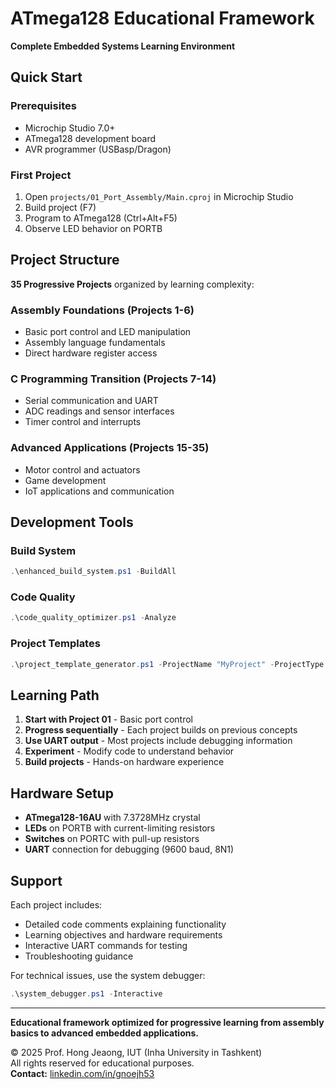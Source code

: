 # ATmega128 Educational Framework

**Complete Embedded Systems Learning Environment**

## Quick Start

### Prerequisites
- Microchip Studio 7.0+
- ATmega128 development board
- AVR programmer (USBasp/Dragon)

### First Project
1. Open `projects/01_Port_Assembly/Main.cproj` in Microchip Studio
2. Build project (F7)
3. Program to ATmega128 (Ctrl+Alt+F5)
4. Observe LED behavior on PORTB

## Project Structure

**35 Progressive Projects** organized by learning complexity:

### Assembly Foundations (Projects 1-6)
- Basic port control and LED manipulation
- Assembly language fundamentals
- Direct hardware register access

### C Programming Transition (Projects 7-14)
- Serial communication and UART
- ADC readings and sensor interfaces
- Timer control and interrupts

### Advanced Applications (Projects 15-35)
- Motor control and actuators
- Game development
- IoT applications and communication

## Development Tools

### Build System
```powershell
.\enhanced_build_system.ps1 -BuildAll
```

### Code Quality
```powershell
.\code_quality_optimizer.ps1 -Analyze
```

### Project Templates
```powershell
.\project_template_generator.ps1 -ProjectName "MyProject" -ProjectType "uart"
```

## Learning Path

1. **Start with Project 01** - Basic port control
2. **Progress sequentially** - Each project builds on previous concepts
3. **Use UART output** - Most projects include debugging information
4. **Experiment** - Modify code to understand behavior
5. **Build projects** - Hands-on hardware experience

## Hardware Setup

- **ATmega128-16AU** with 7.3728MHz crystal
- **LEDs** on PORTB with current-limiting resistors
- **Switches** on PORTC with pull-up resistors
- **UART** connection for debugging (9600 baud, 8N1)

## Support

Each project includes:
- Detailed code comments explaining functionality
- Learning objectives and hardware requirements
- Interactive UART commands for testing
- Troubleshooting guidance

For technical issues, use the system debugger:
```powershell
.\system_debugger.ps1 -Interactive
```

---

**Educational framework optimized for progressive learning from assembly basics to advanced embedded applications.**

© 2025 Prof. Hong Jeaong, IUT (Inha University in Tashkent)  
All rights reserved for educational purposes.  
**Contact:** [linkedin.com/in/gnoejh53](https://linkedin.com/in/gnoejh53)